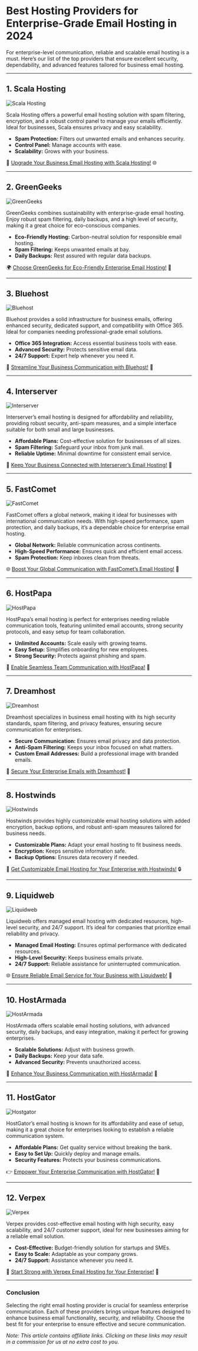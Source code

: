 # Best Hosting Providers for Enterprise-Grade Email Hosting in 2024

For enterprise-level communication, reliable and scalable email hosting is a must. Here’s our list of the top providers that ensure excellent security, dependability, and advanced features tailored for business email hosting.

---

## 1. Scala Hosting

![Scala Hosting](https://i.imgur.com/uJ5JIK3.png "Scala Web Hosting")

Scala Hosting offers a powerful email hosting solution with spam filtering, encryption, and a robust control panel to manage your emails efficiently. Ideal for businesses, Scala ensures privacy and easy scalability.

- **Spam Protection:** Filters out unwanted emails and enhances security.
- **Control Panel:** Manage accounts with ease.
- **Scalability:** Grows with your business.

🚀 [Upgrade Your Business Email Hosting with Scala Hosting!](https://snipitx.com/scala-jy) 🌐

---

## 2. GreenGeeks

![GreenGeeks](https://i.imgur.com/eEwuntu.jpg "GreenGeeks Hosting")

GreenGeeks combines sustainability with enterprise-grade email hosting. Enjoy robust spam filtering, daily backups, and a high level of security, making it a great choice for eco-conscious companies.

- **Eco-Friendly Hosting:** Carbon-neutral solution for responsible email hosting.
- **Spam Filtering:** Keeps unwanted emails at bay.
- **Daily Backups:** Rest assured with regular data backups.

🌍 [Choose GreenGeeks for Eco-Friendly Enterprise Email Hosting!](https://snipitx.com/greengeeks-jy) 🌱

---

## 3. Bluehost

![Bluehost](https://i.imgur.com/PasFF9E.jpeg "Bluehost Hosting")

Bluehost provides a solid infrastructure for business emails, offering enhanced security, dedicated support, and compatibility with Office 365. Ideal for companies needing professional-grade email solutions.

- **Office 365 Integration:** Access essential business tools with ease.
- **Advanced Security:** Protects sensitive email data.
- **24/7 Support:** Expert help whenever you need it.

💼 [Streamline Your Business Communication with Bluehost!](https://snipitx.com/bluehost-jy) 📧

---

## 4. Interserver

![Interserver](https://i.imgur.com/OM5dOEW.jpeg "Interserver Hosting")

Interserver’s email hosting is designed for affordability and reliability, providing robust security, anti-spam measures, and a simple interface suitable for both small and large businesses.

- **Affordable Plans:** Cost-effective solution for businesses of all sizes.
- **Spam Filtering:** Safeguard your inbox from junk mail.
- **Reliable Uptime:** Minimal downtime for consistent email service.

📨 [Keep Your Business Connected with Interserver’s Email Hosting!](https://snipitx.com/interserver-jy) 💸

---

## 5. FastComet

![FastComet](https://i.imgur.com/7qgXuWp.png "FastComet Hosting")

FastComet offers a global network, making it ideal for businesses with international communication needs. With high-speed performance, spam protection, and daily backups, it’s a dependable choice for enterprise email hosting.

- **Global Network:** Reliable communication across continents.
- **High-Speed Performance:** Ensures quick and efficient email access.
- **Spam Protection:** Keep inboxes clean from threats.

🌐 [Boost Your Global Communication with FastComet’s Email Hosting!](https://snipitx.com/fastcomet-jy) 🚀

---

## 6. HostPapa

![HostPapa](https://i.imgur.com/ouDTkvl.jpeg "HostPapa Hosting")

HostPapa’s email hosting is perfect for enterprises needing reliable communication tools, featuring unlimited email accounts, strong security protocols, and easy setup for team collaboration.

- **Unlimited Accounts:** Scale easily with growing teams.
- **Easy Setup:** Simplifies onboarding for new employees.
- **Strong Security:** Protects against phishing and spam.

🌈 [Enable Seamless Team Communication with HostPapa!](https://snipitx.com/hostpapa-jy) 💼

---

## 7. Dreamhost

![Dreamhost](https://i.imgur.com/rXIg8ip.jpeg "Dreamhost Hosting")

Dreamhost specializes in business email hosting with its high security standards, spam filtering, and privacy features, ensuring secure communication for enterprises.

- **Secure Communication:** Ensures email privacy and data protection.
- **Anti-Spam Filtering:** Keeps your inbox focused on what matters.
- **Custom Email Addresses:** Build a professional image with branded emails.

💼 [Secure Your Enterprise Emails with Dreamhost!](https://snipitx.com/dreamhost-jy) 🔐

---

## 8. Hostwinds

![Hostwinds](https://i.imgur.com/53aSNXx.jpeg "Hostwinds Hosting")

Hostwinds provides highly customizable email hosting solutions with added encryption, backup options, and robust anti-spam measures tailored for business needs.

- **Customizable Plans:** Adapt your email hosting to fit business needs.
- **Encryption:** Keeps sensitive information safe.
- **Backup Options:** Ensures data recovery if needed.

🚀 [Get Customizable Email Hosting for Your Enterprise with Hostwinds!](https://snipitx.com/hostwinds-jy) 🔒

---

## 9. Liquidweb

![Liquidweb](https://i.imgur.com/4IvT9SC.jpeg "Liquidweb Hosting")

Liquidweb offers managed email hosting with dedicated resources, high-level security, and 24/7 support. It’s ideal for companies that prioritize email reliability and privacy.

- **Managed Email Hosting:** Ensures optimal performance with dedicated resources.
- **High-Level Security:** Keeps business emails private.
- **24/7 Support:** Reliable assistance for uninterrupted communication.

🌐 [Ensure Reliable Email Service for Your Business with Liquidweb!](https://snipitx.com/liquidweb-jy) 🌟

---

## 10. HostArmada

![HostArmada](https://i.imgur.com/KFbdf3o.jpeg "HostArmada Hosting")

HostArmada offers scalable email hosting solutions, with advanced security, daily backups, and easy integration, making it perfect for growing enterprises.

- **Scalable Solutions:** Adjust with business growth.
- **Daily Backups:** Keep your data safe.
- **Advanced Security:** Prevents unauthorized access.

🚀 [Enhance Your Business Communication with HostArmada!](https://snipitx.com/hostarmada-jy) 📧

---

## 11. HostGator

![Hostgator](https://i.imgur.com/BcVkH57.jpeg "Hostgator Hosting")

HostGator’s email hosting is known for its affordability and ease of setup, making it a great choice for enterprises looking to establish a reliable communication system.

- **Affordable Plans:** Get quality service without breaking the bank.
- **Easy to Set Up:** Quickly deploy and manage emails.
- **Security Features:** Protects your business communications.

👉 [Empower Your Enterprise Communication with HostGator!](https://snipitx.com/hostgator-jy) 💼

---

## 12. Verpex

![Verpex](https://i.imgur.com/6x5LhiS.jpeg "Verpex Hosting")

Verpex provides cost-effective email hosting with high security, easy scalability, and 24/7 customer support, ideal for new businesses aiming for a reliable email solution.

- **Cost-Effective:** Budget-friendly solution for startups and SMEs.
- **Easy to Scale:** Adaptable as your company grows.
- **24/7 Support:** Assistance whenever you need it.

📧 [Start Strong with Verpex Email Hosting for Your Enterprise!](https://snipitx.com/verpex-jy) 💼

---

### Conclusion

Selecting the right email hosting provider is crucial for seamless enterprise communication. Each of these providers brings unique features designed to enhance business email functionality, security, and reliability. Choose the best fit for your enterprise to ensure effective and secure communication.

*Note: This article contains affiliate links. Clicking on these links may result in a commission for us at no extra cost to you.*

